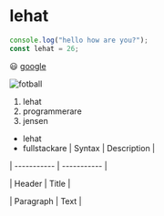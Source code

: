 
# lehat
```js
console.log("hello how are you?");
const lehat = 26;
```
:smiley:
[google](https://google.se)

![fotball](https://quickbutik.imgix.net/3327k/products/5fc8f39f51e5e.png)
1. lehat
2. programmerare
3. jensen

- lehat
- fullstackare
| Syntax | Description |

| ----------- | ----------- |

| Header | Title |

| Paragraph | Text |
